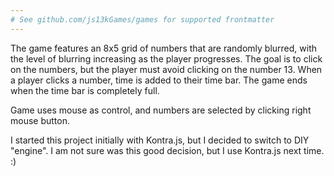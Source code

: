 ```yaml
---
# See github.com/js13kGames/games for supported frontmatter
---
```

The game features an 8x5 grid of numbers that are randomly blurred, with the level of blurring increasing as the player progresses. The goal is to click on the numbers, but the player must avoid clicking on the number 13. When a player clicks a number, time is added to their time bar. The game ends when the time bar is completely full.

Game uses mouse as control, and numbers are selected by clicking right mouse button.

I started this project initially with Kontra.js, but I decided to switch to DIY "engine". I am not sure was this good decision, but I use Kontra.js next time. :)